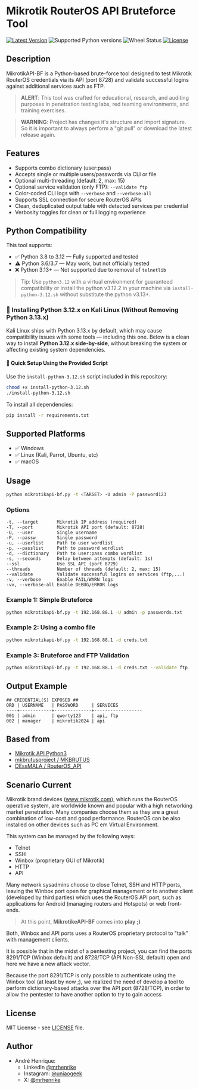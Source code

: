 # Mikrotik RouterOS API Bruteforce Tool
[![Latest Version](https://img.shields.io/pypi/v/RouterOS-api.svg)](https://pypi.python.org/pypi/RouterOS-api/)
![Supported Python versions](https://img.shields.io/badge/Python-3-blue)
![Wheel Status](https://img.shields.io/pypi/wheel/RouterOS-api.svg)
[![License](https://img.shields.io/pypi/l/RouterOS-api.svg)](https://github.com/mrhenrike/MikrotikAPI-BF/blob/master/LICENSE)

## Description
MikrotikAPI-BF is a Python-based brute-force tool designed to test Mikrotik RouterOS credentials via its API (port 8728) and validate successful logins against additional services such as FTP.

> **ALERT**:
> This tool was crafted for educational, research, and auditing purposes in penetration testing labs, red teaming environments, and training exercises.

> **WARNING**:
> Project has changes it's structure and import signature.
> So it is important to always perform a "git pull" or download the latest release again.

## Features
- Supports combo dictionary (user:pass)
- Accepts single or multiple users/passwords via CLI or file
- Optional multi-threading (default: 2, max: 15)
- Optional service validation (only FTP): `--validate ftp`
- Color-coded CLI logs with `--verbose` and `--verbose-all`
- Supports SSL connection for secure RouterOS APIs
- Clean, deduplicated output table with detected services per credential
- Verbosity toggles for clean or full logging experience

## Python Compatibility
This tool supports:

- ✅ Python 3.8 to 3.12 — Fully supported and tested
- ⚠️ Python 3.6/3.7 — May work, but not officially tested
- ❌ Python 3.13+ — Not supported due to removal of `telnetlib`

> Tip: Use `python3.12` with a virtual environment for guaranteed compatibility or install the python v3.12.2 in your machine via `install-python-3.12.sh` without substitute the python v3.13+.

### 🐍 Installing Python 3.12.x on Kali Linux (Without Removing Python 3.13.x)

Kali Linux ships with Python 3.13.x by default, which may cause compatibility issues with some tools — including this one. Below is a clean way to install **Python 3.12.x side-by-side**, without breaking the system or affecting existing system dependencies.

#### 🚀 Quick Setup Using the Provided Script

Use the `install-python-3.12.sh` script included in this repository:

```bash
chmod +x install-python-3.12.sh
./install-python-3.12.sh
```

To install all dependencies:
```bash
pip install -r requirements.txt
```

## Supported Platforms
- ✅ Windows
- ✅ Linux (Kali, Parrot, Ubuntu, etc)
- ✅ macOS

## Usage
```bash
python mikrotikapi-bf.py -t <TARGET> -U admin -P password123
```

### Options
```
-t, --target       Mikrotik IP address (required)
-T, --port         Mikrotik API port (default: 8728)
-U, --user         Single username
-P, --passw        Single password
-u, --userlist     Path to user wordlist
-p, --passlist     Path to password wordlist
-d, --dictionary   Path to user:pass combo wordlist
-s, --seconds      Delay between attempts (default: 1s)
--ssl              Use SSL API (port 8729)
--threads          Number of threads (default: 2, max: 15)
--validate         Validate successful logins on services (ftp,...)
-v, --verbose      Enable FAIL/WARN logs
-vv, --verbose-all Enable DEBUG/ERROR logs
```

### Example 1: Simple Bruteforce
```bash
python mikrotikapi-bf.py -t 192.168.88.1 -U admin -p passwords.txt
```

### Example 2: Using a combo file
```bash
python mikrotikapi-bf.py -t 192.168.88.1 -d creds.txt
```

### Example 3: Bruteforce and FTP Validation
```bash
python mikrotikapi-bf.py -t 192.168.88.1 -d creds.txt --validate ftp
```

## Output Example
```
## CREDENTIAL(S) EXPOSED ##
ORD | USERNAME   | PASSWORD     | SERVICES
----+------------+--------------+------------------
001 | admin      | qwerty123    | api, ftp
002 | manager    | mikrotik2024 | api
```

## Based from
+ [Mikrotik API Python3](https://wiki.mikrotik.com/wiki/Manual:API_Python3)
+ [mkbrutusproject / MKBRUTUS](http://mkbrutusproject.github.io/MKBRUTUS/)
+ [DEssMALA / RouterOS_API](https://github.com/DEssMALA/RouterOS_API)

## Scenario Current
Mikrotik brand devices (www.mikrotik.com), which runs the RouterOS operative system, are worldwide known and popular with a high networking market penetration. Many companies choose them as they are a great combination of low-cost and good performance. RouterOS can be also installed on other devices such as PC em Virtual Environment.

This system can be managed by the following ways:
- Telnet
- SSH
- Winbox (proprietary GUI of Mikrotik)
- HTTP
- API

Many network sysadmins choose to close Telnet, SSH and HTTP ports, leaving the Winbox port open for graphical management or to another client (developed by third parties) which uses the RouterOS API port, such as applications for Android (managing routers and Hotspots) or web front-ends. 

> At this point, **MikrotikeAPI-BF** comes into **play ;)**

Both, Winbox and API ports uses a RouterOS proprietary protocol to "talk" with management clients.

It is possible that in the midst of a pentesting project, you can find the ports 8291/TCP (Winbox default) and 8728/TCP (API Non-SSL default) open and here we have a new attack vector.

Because the port 8291/TCP is only possible to authenticate using the Winbox tool (at least by now ;), we realized the need of develop a tool to perform dictionary-based attacks over the API port (8728/TCP), in order to allow the pentester to have another option to try to gain access

## License
MIT License - see [LICENSE](LICENSE) file.

## Author
- André Henrique:
  - LinkedIn [@mrhenrike](https://www.linkedin.com/in/mrhenrike)
  - Instagram: [@uniaogeek](https://instagram.com/uniaogeek)
  - X: [@mrhenrike](https://x.com/mrhenrike)